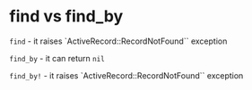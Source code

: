 # find vs find_by

`find` - it raises `ActiveRecord::RecordNotFound`` exception

`find_by` - it can return `nil`

`find_by!` - it raises `ActiveRecord::RecordNotFound`` exception
